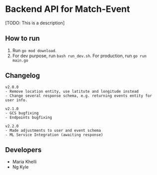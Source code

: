 # Backend API for Match-Event

[TODO: This is a description]

## How to run
1. Run `go mod download`.
2. For dev purpose, run `bash run_dev.sh`. For production, run `go run main.go`

## Changelog
```
v2.0.0 
- Remove location entity, use latitute and longitude instead
- Change several response schema, e.g. returning events entity for user info.

v2.1.0 
- GCS bugfixing
- Endpoints bugfixing

v2.2.0 
- Made adjustments to user and event schema
- ML Service Integration (awaiting response)
```

## Developers
- Maria Khelli
- Ng Kyle